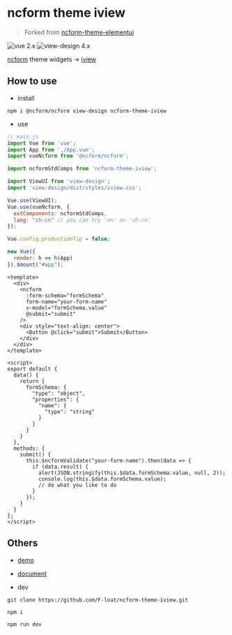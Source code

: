# ncform theme iview

> Forked from [ncform-theme-elementui](https://github.com/ncform/ncform/tree/master/packages/ncform-theme-elementui)

![vue 2.x](https://img.shields.io/badge/vue-2.x-green.svg)
![view-design 4.x](https://img.shields.io/badge/iview-4.x-blue.svg)

[ncform](https://github.com/ncform/ncform) theme widgets -> [iview](https://www.iviewui.com/)

## How to use

* install

```
npm i @ncform/ncform view-design ncform-theme-iview
```

* use

``` js
// main.js
import Vue from 'vue';
import App from './App.vue';
import vueNcform from '@ncform/ncform';

import ncformStdComps from 'ncform-theme-iview';

import ViewUI from 'view-design';
import 'view-design/dist/styles/iview.css';

Vue.use(ViewUI);
Vue.use(vueNcform, {
  extComponents: ncformStdComps,
  lang: "zh-cn" // you can try 'en' or 'zh-cn'
});

Vue.config.productionTip = false;

new Vue({
  render: h => h(App)
}).$mount("#app");
```

``` vue
<template>
  <div>
    <ncform
      :form-schema="formSchema"
      form-name="your-form-name"
      v-model="formSchema.value"
      @submit="submit"
    />
    <div style="text-align: center">
      <Button @click="submit">Submit</Button>
    </div>
  </div>
</template>

<script>
export default {
  data() {
    return {
      formSchema: {
        "type": "object",
        "properties": {
          "name": {
            "type": "string"
          }
        }
      }
    }
  },
  methods: {
    submit() {
      this.$ncformValidate("your-form-name").then(data => {
        if (data.result) {
          alert(JSON.stringify(this.$data.formSchema.value, null, 2));
          console.log(this.$data.formSchema.value);
          // do what you like to do
        }
      });
    }
  }
};
</script>
```

## Others

* [demo](https://f-loat.github.io/ncform-theme-iview)

* [document](https://github.com/ncform/ncform)

* dev

```
git clone https://github.com/F-loat/ncform-theme-iview.git

npm i

npm run dev
```
